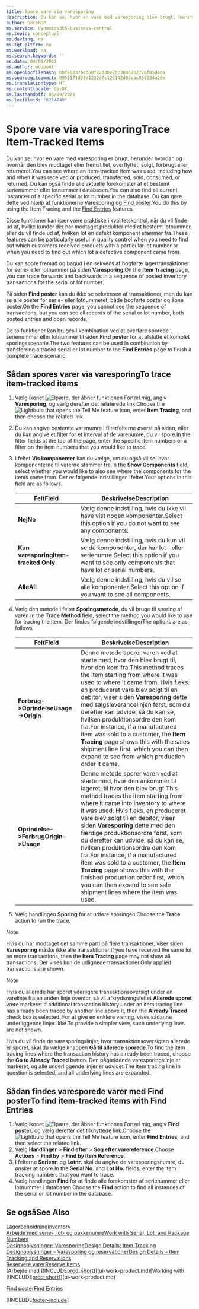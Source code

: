 ```yaml
---
title: Spore vare via varesporing
description: Du kan se, hvor en vare med varesporing blev brugt, herunder hvordan og hvornår den blev modtaget eller fremstillet, overflyttet, solgt, forbrugt eller returneret. Du kan også finde alle aktuelle forekomster af et bestemt serienummer eller lotnummer i databasen. Du kan gøre dette ved hjælp af funktionerne Varesporing og Find poster.
author: SorenGP
ms.service: dynamics365-business-central
ms.topic: conceptual
ms.devlang: na
ms.tgt_pltfrm: na
ms.workload: na
ms.search.keywords: ''
ms.date: 04/01/2021
ms.author: edupont
ms.openlocfilehash: bbfe0237beb58f22d3be7bc388d7b2726f05d4ba
ms.sourcegitcommit: 0953171d39e1232a7c126142d68cac858234a20e
ms.translationtype: HT
ms.contentlocale: da-DK
ms.lasthandoff: 06/09/2021
ms.locfileid: "6214749"
---
```

# <a name="trace-item-tracked-items"></a><span data-ttu-id="e6cdd-105">Spore vare via varesporing</span><span class="sxs-lookup"><span data-stu-id="e6cdd-105">Trace Item-Tracked Items</span></span>
<span data-ttu-id="e6cdd-106">Du kan se, hvor en vare med varesporing er brugt, herunder hvordan og hvornår den blev modtaget eller fremstillet, overflyttet, solgt, forbrugt eller returneret.</span><span class="sxs-lookup"><span data-stu-id="e6cdd-106">You can see where an item-tracked item was used, including how and when it was received or produced, transferred, sold, consumed, or returned.</span></span> <span data-ttu-id="e6cdd-107">Du kan også finde alle aktuelle forekomster af et bestemt serienummer eller lotnummer i databasen.</span><span class="sxs-lookup"><span data-stu-id="e6cdd-107">You can also find all current instances of a specific serial or lot number in the database.</span></span> <span data-ttu-id="e6cdd-108">Du kan gøre dette ved hjælp af funktionerne Varesporing og [Find poster](ui-find-entries.md).</span><span class="sxs-lookup"><span data-stu-id="e6cdd-108">You do this by using the Item Tracing and the [Find Entries](ui-find-entries.md) features.</span></span>  

<span data-ttu-id="e6cdd-109">Disse funktioner kan især være praktiske i kvalitetskontrol, når du vil finde ud af, hvilke kunder der har modtaget produkter med et bestemt lotnummer, eller du vil finde ud af, hvilken lot en defekt komponent stammer fra.</span><span class="sxs-lookup"><span data-stu-id="e6cdd-109">These features can be particularly useful in quality control when you need to find out which customers received products with a particular lot number or when you need to find out which lot a defective component came from.</span></span>  

 <span data-ttu-id="e6cdd-110">Du kan spore fremad og bagud i en sekvens af bogførte lagertransaktioner for serie- eller lotnummer på siden **Varesporing**.</span><span class="sxs-lookup"><span data-stu-id="e6cdd-110">On the **Item Tracing** page, you can trace forwards and backwards in a sequence of posted inventory transactions for the serial or lot number.</span></span>  

 <span data-ttu-id="e6cdd-111">På siden **Find poster** kan du ikke se sekvensen af transaktioner, men du kan se alle poster for serie- eller lotnummeret, både bogførte poster og åbne poster.</span><span class="sxs-lookup"><span data-stu-id="e6cdd-111">On the **Find Entries** page, you cannot see the sequence of transactions, but you can see all records of the serial or lot number, both posted entries and open records.</span></span>  

 <span data-ttu-id="e6cdd-112">De to funktioner kan bruges i kombination ved at overføre sporede serienummer eller lotnummer til siden **Find poster** for at afslutte et komplet sporingsscenarie.</span><span class="sxs-lookup"><span data-stu-id="e6cdd-112">The two features can be used in combination by transferring a traced serial or lot number to the **Find Entries** page to finish a complete trace scenario.</span></span> <!-- For more information, see [Walkthrough: Tracing Serial-Lot Numbers](walkthrough-tracing-serial-lot-numbers.md).   -->

## <a name="to-trace-item-tracked-items"></a><span data-ttu-id="e6cdd-113">Sådan spores varer via varesporing</span><span class="sxs-lookup"><span data-stu-id="e6cdd-113">To trace item-tracked items</span></span>  

1.  <span data-ttu-id="e6cdd-114">Vælg ikonet ![Elpære, der åbner funktionen Fortæl mig](media/ui-search/search_small.png "Fortæl mig, hvad du vil foretage dig"), angiv **Varesporing**, og vælg derefter det relaterede link.</span><span class="sxs-lookup"><span data-stu-id="e6cdd-114">Choose the ![Lightbulb that opens the Tell Me feature](media/ui-search/search_small.png "Tell me what you want to do") icon, enter **Item Tracing**, and then choose the related link.</span></span>  
2.  <span data-ttu-id="e6cdd-115">Du kan angive bestemte varenumre i filterfelterne øverst på siden, eller du kan angive et filter for et interval af de varenumre, du vil spore.</span><span class="sxs-lookup"><span data-stu-id="e6cdd-115">In the filter fields at the top of the page, enter the specific item numbers or a filter on the item numbers that you would like to trace.</span></span>  
3.  <span data-ttu-id="e6cdd-116">I feltet **Vis komponenter** kan du vælge, om du også vil se, hvor komponenterne til varerne stammer fra.</span><span class="sxs-lookup"><span data-stu-id="e6cdd-116">In the **Show Components** field, select whether you would like to also see where the components for the items came from.</span></span> <span data-ttu-id="e6cdd-117">Der er følgende indstillinger i feltet.</span><span class="sxs-lookup"><span data-stu-id="e6cdd-117">Your options in this field are as follows.</span></span>  

    |<span data-ttu-id="e6cdd-118">Felt</span><span class="sxs-lookup"><span data-stu-id="e6cdd-118">Field</span></span>|<span data-ttu-id="e6cdd-119">Beskrivelse</span><span class="sxs-lookup"><span data-stu-id="e6cdd-119">Description</span></span>|  
    |----------------------------------|---------------------------------------|  
    |<span data-ttu-id="e6cdd-120">**Nej**</span><span class="sxs-lookup"><span data-stu-id="e6cdd-120">**No**</span></span>|<span data-ttu-id="e6cdd-121">Vælg denne indstilling, hvis du ikke vil have vist nogen komponenter.</span><span class="sxs-lookup"><span data-stu-id="e6cdd-121">Select this option if you do not want to see any components.</span></span>|  
    |<span data-ttu-id="e6cdd-122">**Kun varesporing**</span><span class="sxs-lookup"><span data-stu-id="e6cdd-122">**Item-tracked Only**</span></span>|<span data-ttu-id="e6cdd-123">Vælg denne indstilling, hvis du kun vil se de komponenter, der har lot- eller serienumre.</span><span class="sxs-lookup"><span data-stu-id="e6cdd-123">Select this option if you want to see only components that have lot or serial numbers.</span></span>|  
    |<span data-ttu-id="e6cdd-124">**Alle**</span><span class="sxs-lookup"><span data-stu-id="e6cdd-124">**All**</span></span>|<span data-ttu-id="e6cdd-125">Vælg denne indstilling, hvis du vil se alle komponenter.</span><span class="sxs-lookup"><span data-stu-id="e6cdd-125">Select this option if you want to see all components.</span></span>|  

4.  <span data-ttu-id="e6cdd-126">Vælg den metode i feltet **Sporingsmetode**, du vil bruge til sporing af varen.</span><span class="sxs-lookup"><span data-stu-id="e6cdd-126">In the **Trace Method** field, select the method you would like to use for tracing the item.</span></span> <span data-ttu-id="e6cdd-127">Der findes følgende indstillinger</span><span class="sxs-lookup"><span data-stu-id="e6cdd-127">The options are as follows</span></span>  

    |<span data-ttu-id="e6cdd-128">Felt</span><span class="sxs-lookup"><span data-stu-id="e6cdd-128">Field</span></span>|<span data-ttu-id="e6cdd-129">Beskrivelse</span><span class="sxs-lookup"><span data-stu-id="e6cdd-129">Description</span></span>|  
    |----------------------------------|---------------------------------------|  
    |<span data-ttu-id="e6cdd-130">**Forbrug->Oprindelse**</span><span class="sxs-lookup"><span data-stu-id="e6cdd-130">**Usage->Origin**</span></span>|<span data-ttu-id="e6cdd-131">Denne metode sporer varen ved at starte med, hvor den blev brugt til, hvor den kom fra.</span><span class="sxs-lookup"><span data-stu-id="e6cdd-131">This method traces the item starting from where it was used to where it came from.</span></span> <span data-ttu-id="e6cdd-132">Hvis f.eks. en produceret vare blev solgt til en debitor, viser siden **Varesporing** dette med salgsleverancelinjen først, som du derefter kan udvide, så du kan se, hvilken produktionsordre den kom fra.</span><span class="sxs-lookup"><span data-stu-id="e6cdd-132">For instance, if a manufactured item was sold to a customer, the **Item Tracing** page shows this with the sales shipment line first, which you can then expand to see from which production order it came.</span></span>|  
    |<span data-ttu-id="e6cdd-133">**Oprindelse->Forbrug**</span><span class="sxs-lookup"><span data-stu-id="e6cdd-133">**Origin->Usage**</span></span>|<span data-ttu-id="e6cdd-134">Denne metode sporer varen ved at starte med, hvor den ankommer til lageret, til hvor den blev brugt.</span><span class="sxs-lookup"><span data-stu-id="e6cdd-134">This method traces the item starting from where it came into inventory to where it was used.</span></span> <span data-ttu-id="e6cdd-135">Hvis f.eks. en produceret vare blev solgt til en debitor, viser siden **Varesporing** dette med den færdige produktionsordre først, som du derefter kan udvide, så du kan se, hvilken produktionsordre den kom fra.</span><span class="sxs-lookup"><span data-stu-id="e6cdd-135">For instance, if a manufactured item was sold to a customer, the **Item Tracing** page shows this with the finished production order first, which you can then expand to see sale shipment lines where the item was used.</span></span>|  

5.  <span data-ttu-id="e6cdd-136">Vælg handlingen **Sporing** for at udføre sporingen.</span><span class="sxs-lookup"><span data-stu-id="e6cdd-136">Choose the **Trace** action to run the trace.</span></span>  

> [!NOTE]  
>  <span data-ttu-id="e6cdd-137">Hvis du har modtaget det samme parti på flere transaktioner, viser siden **Varesporing** måske ikke alle transaktioner.</span><span class="sxs-lookup"><span data-stu-id="e6cdd-137">If you have received the same lot on more transactions, then the **Item Tracing** page may not show all transactions.</span></span> <span data-ttu-id="e6cdd-138">Der vises kun de udlignede transaktioner.</span><span class="sxs-lookup"><span data-stu-id="e6cdd-138">Only applied transactions are shown.</span></span>  

> [!NOTE]  
>  <span data-ttu-id="e6cdd-139">Hvis du allerede har sporet yderligere transaktionsoversigt under en varelinje fra en anden linje ovenfor, så vil afkrydsningsfeltet **Allerede sporet** være markeret.</span><span class="sxs-lookup"><span data-stu-id="e6cdd-139">If additional transaction history under an item tracing line has already been traced by another line above it, then the **Already Traced** check box is selected.</span></span> <span data-ttu-id="e6cdd-140">For at give en enklere visning, vises sådanne underliggende linjer ikke.</span><span class="sxs-lookup"><span data-stu-id="e6cdd-140">To provide a simpler view, such underlying lines are not shown.</span></span>  
>   
>  <span data-ttu-id="e6cdd-141">Hvis du vil finde de varesporingslinjer, hvor transaktionsoversigten allerede er sporet, skal du vælge knappen **Gå til allerede sporede**.</span><span class="sxs-lookup"><span data-stu-id="e6cdd-141">To find the item tracing lines where the transaction history has already been traced, choose the **Go to Already Traced** button.</span></span> <span data-ttu-id="e6cdd-142">Den pågældende varesporingslinje er markeret, og alle underliggende linjer er udvidet.</span><span class="sxs-lookup"><span data-stu-id="e6cdd-142">The item tracing line in question is selected, and all underlying lines are expanded.</span></span>  

## <a name="to-find-item-tracked-items-with-find-entries"></a><span data-ttu-id="e6cdd-143">Sådan findes varesporede varer med Find poster</span><span class="sxs-lookup"><span data-stu-id="e6cdd-143">To find item-tracked items with Find Entries</span></span>  

1. <span data-ttu-id="e6cdd-144">Vælg ikonet ![Elpære, der åbner funktionen Fortæl mig](media/ui-search/search_small.png "Fortæl mig, hvad du vil foretage dig"), angiv **Find poster**, og vælg derefter det tilknyttede link.</span><span class="sxs-lookup"><span data-stu-id="e6cdd-144">Choose the ![Lightbulb that opens the Tell Me feature](media/ui-search/search_small.png "Tell me what you want to do") icon, enter **Find Entries**, and then select the related link.</span></span>  
2. <span data-ttu-id="e6cdd-145">Vælg **Handlinger** > **Find efter** > **Søg efter varereference**.</span><span class="sxs-lookup"><span data-stu-id="e6cdd-145">Choose **Actions** > **Find by** > **Find by Item Reference**.</span></span>
3. <span data-ttu-id="e6cdd-146">I felterne **Serienr.** og **Lotnr.** skal du angive de varesporingsnumre, du ønsker at spore.</span><span class="sxs-lookup"><span data-stu-id="e6cdd-146">In the **Serial No.** and **Lot No.** fields, enter the item tracking numbers that you want to trace.</span></span>  
4. <span data-ttu-id="e6cdd-147">Vælg handlingen **Find** for at finde alle forekomster af serienummer eller lotnummer i databasen.</span><span class="sxs-lookup"><span data-stu-id="e6cdd-147">Choose the **Find** action to find all instances of the serial or lot number in the database.</span></span>  

## <a name="see-also"></a><span data-ttu-id="e6cdd-148">Se også</span><span class="sxs-lookup"><span data-stu-id="e6cdd-148">See Also</span></span>

[<span data-ttu-id="e6cdd-149">Lagerbeholdning</span><span class="sxs-lookup"><span data-stu-id="e6cdd-149">Inventory</span></span>](inventory-manage-inventory.md)  
[<span data-ttu-id="e6cdd-150">Arbejde med serie-, lot- og pakkenumre</span><span class="sxs-lookup"><span data-stu-id="e6cdd-150">Work with Serial, Lot, and Package Numbers</span></span>](inventory-how-work-item-tracking.md)  
[<span data-ttu-id="e6cdd-151">Designoplysninger: Varesporing</span><span class="sxs-lookup"><span data-stu-id="e6cdd-151">Design Details: Item Tracking</span></span>](design-details-item-tracking.md)  
[<span data-ttu-id="e6cdd-152">Designoplysninger - Varesporing og reservationer</span><span class="sxs-lookup"><span data-stu-id="e6cdd-152">Design Details - Item Tracking and Reservations</span></span>](design-details-item-tracking-and-reservations.md)  
[<span data-ttu-id="e6cdd-153">Reservere varer</span><span class="sxs-lookup"><span data-stu-id="e6cdd-153">Reserve Items</span></span>](inventory-how-to-reserve-items.md)  
<span data-ttu-id="e6cdd-154">[Arbejde med [!INCLUDE[prod_short](includes/prod_short.md)]](ui-work-product.md)</span><span class="sxs-lookup"><span data-stu-id="e6cdd-154">[Working with [!INCLUDE[prod_short](includes/prod_short.md)]](ui-work-product.md)</span></span>  
<!-- [Walkthrough: Tracing Serial-Lot Numbers](walkthrough-tracing-serial-lot-numbers.md)   -->
[<span data-ttu-id="e6cdd-155">Find poster</span><span class="sxs-lookup"><span data-stu-id="e6cdd-155">Find Entries</span></span>](ui-find-entries.md)  


[!INCLUDE[footer-include](includes/footer-banner.md)]